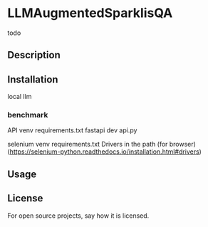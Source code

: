 # LLMAugmentedSparklisQA

todo

## Description


## Installation
local llm


### benchmark
API
venv requirements.txt
fastapi dev api.py

selenium
venv requirements.txt
Drivers in the path (for browser)(https://selenium-python.readthedocs.io/installation.html#drivers)

## Usage


## License
For open source projects, say how it is licensed.
